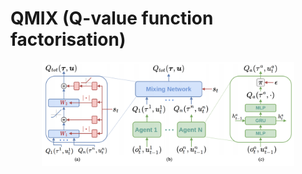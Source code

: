 # QMIX (Q-value function factorisation)

<p style="text-align:center;">
<img src="../../../../docs/images/qmix.png" width="80%">
</p>

[Rashid et al., 2018]: https://arxiv.org/pdf/1803.11485